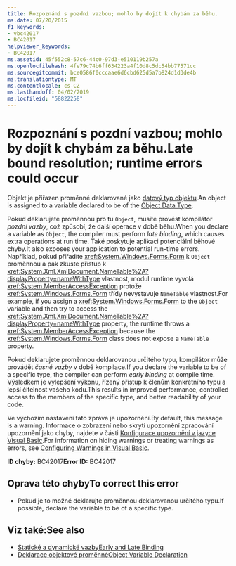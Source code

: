 ```yaml
---
title: Rozpoznání s pozdní vazbou; mohlo by dojít k chybám za běhu.
ms.date: 07/20/2015
f1_keywords:
- vbc42017
- BC42017
helpviewer_keywords:
- BC42017
ms.assetid: 45f552c8-57c6-44c0-97d3-e510119b257a
ms.openlocfilehash: 4fe79c74b6ff634223a4f10d8c5dc54bb77571cc
ms.sourcegitcommit: bce0586f0cccaae6d6cbd625d5a7b824d1d3de4b
ms.translationtype: MT
ms.contentlocale: cs-CZ
ms.lasthandoff: 04/02/2019
ms.locfileid: "58822258"
---
```

# <a name="late-bound-resolution-runtime-errors-could-occur"></a><span data-ttu-id="232ef-102">Rozpoznání s pozdní vazbou; mohlo by dojít k chybám za běhu.</span><span class="sxs-lookup"><span data-stu-id="232ef-102">Late bound resolution; runtime errors could occur</span></span>
<span data-ttu-id="232ef-103">Objekt je přiřazen proměnné deklarované jako [datový typ objektu](../../../visual-basic/language-reference/data-types/object-data-type.md).</span><span class="sxs-lookup"><span data-stu-id="232ef-103">An object is assigned to a variable declared to be of the [Object Data Type](../../../visual-basic/language-reference/data-types/object-data-type.md).</span></span>  
  
 <span data-ttu-id="232ef-104">Pokud deklarujete proměnnou pro tu `Object`, musíte provést kompilátor *pozdní vazby*, což způsobí, že další operace v době běhu.</span><span class="sxs-lookup"><span data-stu-id="232ef-104">When you declare a variable as `Object`, the compiler must perform *late binding*, which causes extra operations at run time.</span></span> <span data-ttu-id="232ef-105">Také poskytuje aplikaci potenciální běhové chyby.</span><span class="sxs-lookup"><span data-stu-id="232ef-105">It also exposes your application to potential run-time errors.</span></span> <span data-ttu-id="232ef-106">Například, pokud přiřadíte <xref:System.Windows.Forms.Form> k `Object` proměnnou a pak zkuste přístup k <xref:System.Xml.XmlDocument.NameTable%2A?displayProperty=nameWithType> vlastnost, modul runtime vyvolá <xref:System.MemberAccessException> protože <xref:System.Windows.Forms.Form> třídy nevystavuje `NameTable` vlastnost.</span><span class="sxs-lookup"><span data-stu-id="232ef-106">For example, if you assign a <xref:System.Windows.Forms.Form> to the `Object` variable and then try to access the <xref:System.Xml.XmlDocument.NameTable%2A?displayProperty=nameWithType> property, the runtime throws a <xref:System.MemberAccessException> because the <xref:System.Windows.Forms.Form> class does not expose a `NameTable` property.</span></span>  
  
 <span data-ttu-id="232ef-107">Pokud deklarujete proměnnou deklarovanou určitého typu, kompilátor může provádět *časné vazby* v době kompilace.</span><span class="sxs-lookup"><span data-stu-id="232ef-107">If you declare the variable to be of a specific type, the compiler can perform *early binding* at compile time.</span></span> <span data-ttu-id="232ef-108">Výsledkem je vylepšení výkonu, řízený přístup k členům konkrétního typu a lepší čitelnost vašeho kódu.</span><span class="sxs-lookup"><span data-stu-id="232ef-108">This results in improved performance, controlled access to the members of the specific type, and better readability of your code.</span></span>  
  
 <span data-ttu-id="232ef-109">Ve výchozím nastavení tato zpráva je upozornění.</span><span class="sxs-lookup"><span data-stu-id="232ef-109">By default, this message is a warning.</span></span> <span data-ttu-id="232ef-110">Informace o zobrazení nebo skrytí upozornění zpracování upozornění jako chyby, najdete v části [Konfigurace upozornění v jazyce Visual Basic](/visualstudio/ide/configuring-warnings-in-visual-basic).</span><span class="sxs-lookup"><span data-stu-id="232ef-110">For information on hiding warnings or treating warnings as errors, see [Configuring Warnings in Visual Basic](/visualstudio/ide/configuring-warnings-in-visual-basic).</span></span>  
  
 <span data-ttu-id="232ef-111">**ID chyby:** BC42017</span><span class="sxs-lookup"><span data-stu-id="232ef-111">**Error ID:** BC42017</span></span>  
  
## <a name="to-correct-this-error"></a><span data-ttu-id="232ef-112">Oprava této chyby</span><span class="sxs-lookup"><span data-stu-id="232ef-112">To correct this error</span></span>  
  
-   <span data-ttu-id="232ef-113">Pokud je to možné deklarujte proměnnou deklarovanou určitého typu.</span><span class="sxs-lookup"><span data-stu-id="232ef-113">If possible, declare the variable to be of a specific type.</span></span>  
  
## <a name="see-also"></a><span data-ttu-id="232ef-114">Viz také:</span><span class="sxs-lookup"><span data-stu-id="232ef-114">See also</span></span>

- [<span data-ttu-id="232ef-115">Statické a dynamické vazby</span><span class="sxs-lookup"><span data-stu-id="232ef-115">Early and Late Binding</span></span>](../../../visual-basic/programming-guide/language-features/early-late-binding/index.md)
- [<span data-ttu-id="232ef-116">Deklarace objektové proměnné</span><span class="sxs-lookup"><span data-stu-id="232ef-116">Object Variable Declaration</span></span>](../../../visual-basic/programming-guide/language-features/variables/object-variable-declaration.md)

